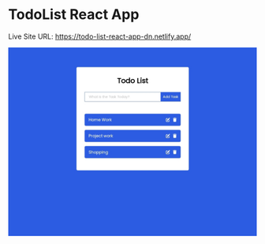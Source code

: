 # TodoList React App

Live Site URL: https://todo-list-react-app-dn.netlify.app/

![Design preview for the Todo List React App](./todo-app.jpg)
